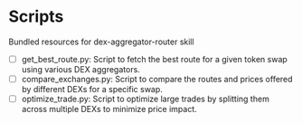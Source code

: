 # Scripts

Bundled resources for dex-aggregator-router skill

- [ ] get_best_route.py: Script to fetch the best route for a given token swap using various DEX aggregators.
- [ ] compare_exchanges.py: Script to compare the routes and prices offered by different DEXs for a specific swap.
- [ ] optimize_trade.py: Script to optimize large trades by splitting them across multiple DEXs to minimize price impact.
